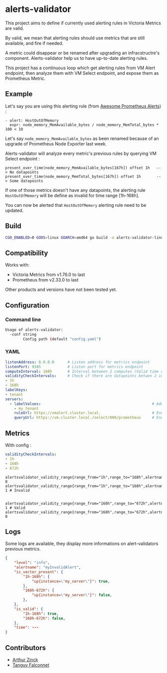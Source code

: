 # alerts-validator

This project aims to define if currently used alerting rules in Victoria Metrics are valid.

By valid, we mean that alerting rules should use metrics that are still available, and fire if needed.

A metric could disappear or be renamed after upgrading an infracstructre's component. Alerts-validator help us to have up-to-date alerting rules.

This project has a continuous loop which get alerting rules from VM Alert endpoint, then analyze them with VM Select endpoint, and expose them as Prometheus Metric.

## Example

Let's say you are using this alerting rule (from [Awesome Prometheus Alerts](https://awesome-prometheus-alerts.grep.to/rules.html#rule-host-and-hardware-1-1)) : 

```
- alert: HostOutOfMemory
  expr: node_memory_MemAvailable_bytes / node_memory_MemTotal_bytes * 100 < 10
```

Let's say `node_memory_MemAvailable_bytes` as been renamed because of an upgrade of Prometheus Node Exporter last week.

Alerts-validator will analyze every metric's previous rules by querying VM Select endpoint :

```
present_over_time(node_memory_MemAvailable_bytes[167h]) offset 1h   --> No datapoints
present_over_time(node_memory_MemTotal_bytes[167h]) offset 1h       --> Some datapoints
```

If one of those metrics doesn't have any datapoints, the alerting rule `HostOutOfMemory` will be define as invalid for time range [1h-168h].

You can now be alerted that `HostOutOfMemory` alerting rule need to be updated.

## Build

```sh
CGO_ENABLED=0 GOOS=linux GOARCH=amd64 go build -o alerts-validator-linux-amd64
```

## Compatibility

Works with:
- Victoria Metrics from v1.76.0 to last
- Prometheus from v2.33.0 to last

Other products and versions have not been tested yet.

## Configuration

### Command line

```sh
Usage of alerts-validator:
  -conf string
        Config path (default "config.yaml")
```

### YAML

```yaml
listenAddress: 0.0.0.0      # Listen address for metrics endpoint
listenPort: 9345            # Listen port for metrics endpoint
computeInterval: 168h       # Interval between 2 computes (Valid time units are "s", "m", "h". )
validityCheckIntervals:     # Check if there are datapoints betwen 2 intervals (Valid time units are "s", "m", "h". Truncated to minute. )
- 1h
- 168h
labelKeys:
- tenant
servers:
  - labelValues:                                                  # Added in metric label
    - my_tenant
    ruleUrl: https://vmalert.cluster.local.                       # Endpoint to get rules           /api/v1/rules
    queryUrl: https://vm.cluster.local./select/000/prometheus     # Endpoint to validate metrics    /api/v1/query
```

## Metrics

With config :

```yaml
validityCheckIntervals:
- 1h
- 168h
- 672h
```

```
alertsvalidator_validity_range{range_from="1h",range_to="168h",alertname="my_alert",status="valid"}     0
alertsvalidator_validity_range{range_from="1h",range_to="168h",alertname="my_alert",status="invalid"}   1 # Invalid


alertsvalidator_validity_range{range_from="168h",range_to="672h",alertname="my_alert",status="valid"}   1 # Valid
alertsvalidator_validity_range{range_from="168h",range_to="672h",alertname="my_alert",status="invalid"} 0
```

## Logs

Some logs are available, they display more informations on alert-validators previous metrics.

```json
{
    "level": "info",
    "alertname": "myInvalidAlert",
    "is_vector_present": {
        "1h-168h": {
            "up{instance=\"my_server\"}": true,
        },
        "168h-672h": {
            "up{instance=\"my_server\"}": false,
        },
    },
    "is_valid": {
        "1h-168h": true,
        "168h-672h": false,
    },
    "time": ---
}
```

## Contributors

- [Arthur Zinck](https://github.com/arthurzinck)
- [Tanguy Falconnet](https://github.com/tanguyfalconnet)
